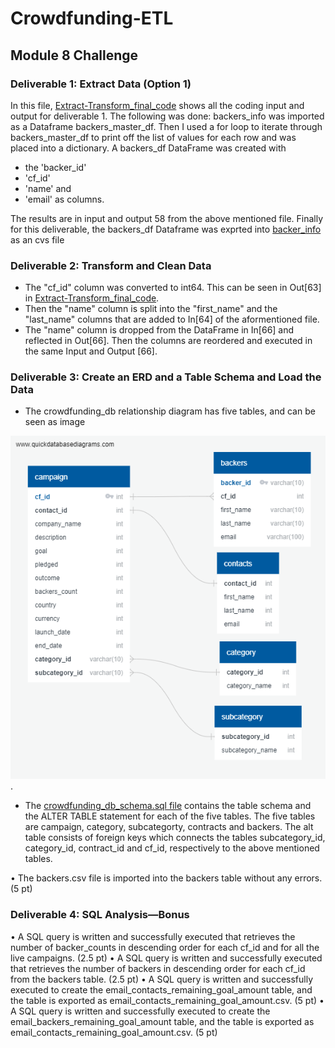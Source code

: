 # Crowdfunding-ETL
## Module 8 Challenge
### Deliverable 1: Extract Data (Option 1)

In this file, [Extract-Transform_final_code](https://github.com/JaredTMurray/Crowdfunding-ETL/blob/main/Extract-Transform_final_code.ipynb) shows all the coding input and output for deliverable 1. 
The following was done: 
backers_info was imported as a Dataframe backers_master_df. Then I used a for loop to iterate through backers_master_df to print off the list of values 
for each row and was placed into a dictionary.
A backers_df DataFrame was created with 
- the 'backer_id'
- 'cf_id'
- 'name' and 
- 'email' as columns. 

The results are in input and output 58 from the above mentioned file. Finally for this deliverable, the backers_df Dataframe was exprted into [backer_info](https://github.com/JaredTMurray/Crowdfunding-ETL/blob/main/backer_info.csv) as an cvs file 

### Deliverable 2: Transform and Clean Data 
- The "cf_id" column was converted to int64. This can be seen in Out[63] in [Extract-Transform_final_code](https://github.com/JaredTMurray/Crowdfunding-ETL/blob/main/Extract-Transform_final_code.ipynb). 
- Then the "name" column is split into the "first_name" and the "last_name" columns that are added to In[64] of the aformentioned file. 
- The "name" column is dropped from the DataFrame in In[66] and reflected in Out[66]. Then the columns are reordered and executed in the same Input and Output [66].


### Deliverable 3: Create an ERD and a Table Schema and Load the Data 
- The crowdfunding_db relationship diagram has five tables, and can be seen as image 

![crowdfunding_db_relationships.png.](https://github.com/JaredTMurray/Crowdfunding-ETL/blob/main/crowdfunding_db_relationships.png).


- The [crowdfunding_db_schema.sql file](https://github.com/JaredTMurray/Crowdfunding-ETL/blob/main/crowdfunding_db_table_schema.sql)
  contains the table schema and the ALTER TABLE statement for each of the five tables. The five tables are campaign, category, subcategorty, contracts and backers. 
  The alt table consists of foreign keys which connects the tables subcategory_id, category_id, contract_id and cf_id, respectively to the above mentioned tables. 
  
  
•	The backers.csv file is imported into the backers table without any errors. (5 pt)


### Deliverable 4: SQL Analysis—Bonus 
•	A SQL query is written and successfully executed that retrieves the number of backer_counts in descending order for each cf_id and for all the live campaigns. (2.5 pt)
•	A SQL query is written and successfully executed that retrieves the number of backers in descending order for each cf_id from the backers table. (2.5 pt)
•	A SQL query is written and successfully executed to create the email_contacts_remaining_goal_amount table, and the table is exported as email_contacts_remaining_goal_amount.csv. (5 pt)
•	A SQL query is written and successfully executed to create the email_backers_remaining_goal_amount table, and the table is exported as email_contacts_remaining_goal_amount.csv. (5 pt)

